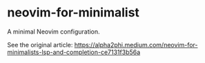 # neovim-for-minimalist

A minimal Neovim configuration.

See the original article:
https://alpha2phi.medium.com/neovim-for-minimalists-lsp-and-completion-ce7131f3b56a 
